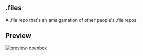 ## .files

A .file repo that's an amalgamation of other people's .file repos.

## Preview
![preview-openbox](https://raw.githubusercontent.com/unathi-skosana/.files/master/preview.png)


